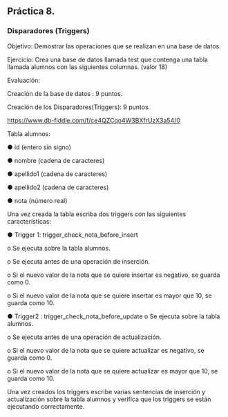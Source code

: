 ## Práctica 8.
### Disparadores (Triggers)

Objetivo: Demostrar las operaciones que se realizan en una base de datos.

Ejercicio: Crea una base de datos llamada test que contenga una tabla llamada
alumnos con las siguientes columnas. (valor 18)

Evaluación:

Creación de la base de datos : 9 puntos.

Creación de los Disparadores(Triggers): 9 puntos.

https://www.db-fiddle.com/f/ce4QZCqo4W3BXfrUzX3a54/0

Tabla alumnos:

● id (entero sin signo)

● nombre (cadena de caracteres)

● apellido1 (cadena de caracteres)

● apellido2 (cadena de caracteres)

● nota (número real)

Una vez creada la tabla escriba dos triggers con las siguientes características:

● Trigger 1: trigger_check_nota_before_insert

  o Se ejecuta sobre la tabla alumnos.
  
  o Se ejecuta antes de una operación de inserción.
  
  o Si el nuevo valor de la nota que se quiere insertar es negativo, se guarda
  como 0.
  
  o Si el nuevo valor de la nota que se quiere insertar es mayor que 10, se
  guarda como 10.

● Trigger2 : trigger_check_nota_before_update
  o Se ejecuta sobre la tabla alumnos.
  
  o Se ejecuta antes de una operación de actualización.
  
  o Si el nuevo valor de la nota que se quiere actualizar es negativo, se guarda
  como 0.
  
  o Si el nuevo valor de la nota que se quiere actualizar es mayor que 10, se
  guarda como 10.
  
Una vez creados los triggers escribe varias sentencias de inserción y actualización
sobre la tabla alumnos y verifica que los triggers se están ejecutando
correctamente.


